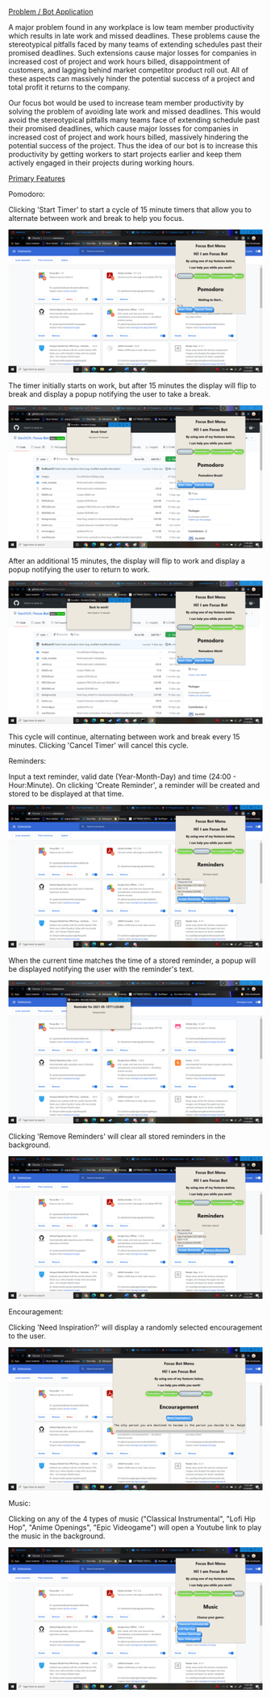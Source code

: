 <ins>Problem / Bot Application<ins> 

A major problem found in any workplace is low team member productivity which results in late work and missed deadlines. These problems cause the stereotypical pitfalls faced by many teams of extending schedules past their promised deadlines. Such extensions cause major losses for companies in increased cost of project and work hours billed, disappointment of customers, and lagging behind market competitor product roll out. All of these aspects can massively hinder the potential success of a project and total profit it returns to the company.

Our focus bot would be used to increase team member productivity by solving the problem of avoiding late work and missed deadlines. This would avoid the stereotypical pitfalls many teams face of extending schedule past their promised deadlines, which cause major losses for companies in increased cost of project and work hours billed, massively hindering the potential success of the project. Thus the idea of our bot is to increase this productivity by getting workers to start projects earlier and keep them actively engaged in their projects during working hours.

<ins>Primary Features<ins>

Pomodoro:

Clicking 'Start Timer' to start a cycle of 15 minute timers that allow you to alternate between work and break to help you focus.

![Pomodoro](images/Report%20Images/Pomodoro.png)

The timer initially starts on work, but after 15 minutes the display will flip to break and display a popup notifying the user to take a break.

![Pomodoro Break Display](images/Report%20Images/Pomodoro%20Break%20Displayed.png)

After an additional 15 minutes, the display will flip to work and display a popup notifying the user to return to work.

![Pomodoro Work Display](images/Report%20Images/Pomodoro%20Work%20Displayed.png)

This cycle will continue, alternating between work and break every 15 minutes. Clicking 'Cancel Timer' will cancel this cycle.

Reminders:

Input a text reminder, valid date (Year-Month-Day) and time (24:00 - Hour:Minute). On clicking 'Create Reminder', a reminder will be created and stored to be displayed at that time.

![Reminder Added](images/Report%20Images/Reminder%20Added.png)

When the current time matches the time of a stored reminder, a popup will be displayed notifying the user with the reminder's text.

![Reminder Displayed](images/Report%20Images/Reminder%20Displayed.png)

Clicking 'Remove Reminders' will clear all stored reminders in the background.

![Reminders Cleared](images/Report%20Images/Reminders%20Cleared.png)

Encouragement:

Clicking 'Need Inspiration?' will display a randomly selected encouragement to the user.

![Encouragement Displayed](images/Report%20Images/Encouragement%20Displayed.png)

Music:

Clicking on any of the 4 types of music ("Classical Instrumental", "Lofi Hip Hop", "Anime Openings", "Epic Videogame") will open a Youtube link to play the music in the background.

![Music](images/Report%20Images/Music.png)